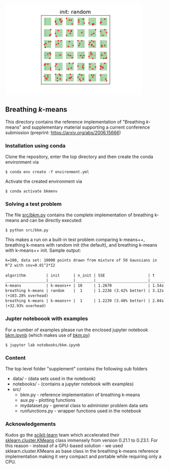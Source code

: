 <img src="data/random_kmpp.gif" width=""> 

## Breathing *k*-means

This directory contains the reference implementation of "Breathing *k*-means" and supplementary material supporting a current conference submission (preprint: https://arxiv.org/abs/2006.15666)

### Installation using conda
Clone the repository, enter the top directory and then create the conda environment via

```
$ conda env create -f environment.yml
```
Activate the created environment via

```
$ conda activate bkmenv
```
### Solving a test problem

The file [src/bkm.py](src/bkm.py) contains the complete implementation of breathing k-means and can be directly executed:
```
$ python src/bkm.py
```
This makes a run on a built-in test problem comparing k-means++, breathing k-means with random init (the default), and breathing k-means with k-means++ init. Sample output:

```
k=100, data set: 10000 points drawn from mixture of 50 Gaussians in R^2 with cov=0.01^2*I2

algorithm         | init      | n_init | SSE                   | t
__________________|___________|________|_______________________|_______________________
k-means           | k-means++ | 10     | 1.2670                | 1.54s 
breathing k-means | random    |  1     | 1.2236 (3.42% better) | 3.12s (+103.28% overhead)
breathing k-means | k-means++ |  1     | 1.2239 (3.40% better) | 2.04s (+32.93% overhead)
```

### Jupter noteboook with examples

 For a number of examples please run the enclosed jupyter notebook [bkm.ipynb](notebooks/bkm.ipynb) (which makes use of [bkm.py](src/bkm.py))

```
$ jupyter lab notebooks/bkm.ipynb
```

### Content
The top level folder "supplement" contains the following sub folders
* data/ - (data sets used in the notebook)
* notebooks/ - (contains a jupyter notebook with examples)
* src/  
  * bkm.py - reference implementation of breathing k-means
  * aux.py - plotting functions
  * mydataset.py - general class to administer problem data sets
  * runfunctions.py  - wrapper functions used in the notebook

### Acknowledgements
Kudos go the [scikit-learn](https://scikit-learn.org/) team  which accelerated their [sklearn.cluster.KMeans](https://scikit-learn.org/stable/modules/generated/sklearn.cluster.KMeans.html#sklearn.cluster.KMeans) class immensely from  version 0.21.1 to 0.23.1. For this reason - instead of a GPU-based solution - we used sklearn.cluster.KMeans as base class in the breathing k-means reference implementation making it very compact and portable while requiring only a CPU. 

